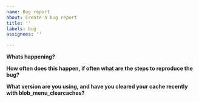 ```yaml
---
name: Bug report
about: Create a bug report
title: ''
labels: bug
assignees: ''

---
```


**Whats happening?**



**How often does this happen, if often what are the steps to reproduce the bug?**



**What version are you using, and have you cleared your cache recently with blob_menu_clearcaches?**
